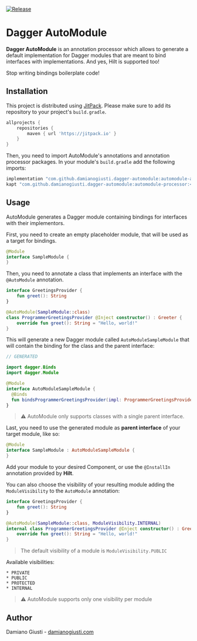 [![Release](https://jitpack.io/v/damianogiusti/dagger-automodule.svg)](https://jitpack.io/#damianogiusti/dagger-automodule)

# Dagger AutoModule

**Dagger AutoModule** is an annotation processor which allows to generate a default implementation
for Dagger modules that are meant to bind interfaces with implementations. 
And yes, Hilt is supported too!

Stop writing bindings boilerplate code! 

## Installation 

This project is distributed using [JitPack](https://jitpack.io/#damianogiusti/dagger-automodule).
Please make sure to add its repository to your project's `build.gradle`.

```groovy
allprojects {
    repositories {
        maven { url 'https://jitpack.io' }
    }
}
```

Then, you need to import AutoModule's annotations and annotation processor packages. 
In your module's `build.gradle` add the following imports:

```groovy
implementation "com.github.damianogiusti.dagger-automodule:automodule-annotations:<version>"
kapt "com.github.damianogiusti.dagger-automodule:automodule-processor:<version>"
```

## Usage

AutoModule generates a Dagger module containing bindings for interfaces with their implementors.

First, you need to create an empty placeholder module, that will be used as a target for bindings.

```kotlin
@Module
interface SampleModule {
}
```

Then, you need to annotate a class that implements an interface with the `@AutoModule` annotation.

```kotlin
interface GreetingsProvider {
    fun greet(): String
}

@AutoModule(SampleModule::class)
class ProgrammerGreetingsProvider @Inject constructor() : Greeter {  
    override fun greet(): String = "Hello, world!"
}
```

This will generate a new Dagger module called `AutoModuleSampleModule` that will contain 
the binding for the class and the parent interface:

```kotlin
// GENERATED

import dagger.Binds
import dagger.Module

@Module
interface AutoModuleSampleModule {
  @Binds
  fun bindsProgrammerGreetingsProvider(impl: ProgrammerGreetingsProvider): GreetingsProvider
}
```

> ⚠️ AutoModule only supports classes with a single parent interface.

Last, you need to use the generated module as **parent interface** of your target module, like so:

```kotlin
@Module
interface SampleModule : AutoModuleSampleModule {
}
```

Add your module to your desired Component, or use the `@InstallIn` annotation provided by **Hilt**.

You can also choose the visibility of your resulting module adding the `ModuleVisibility` to the 
`AutoModule` annotation:

```kotlin
interface GreetingsProvider {
    fun greet(): String
}

@AutoModule(SampleModule::class, ModuleVisibility.INTERNAL)
internal class ProgrammerGreetingsProvider @Inject constructor() : Greeter {  
    override fun greet(): String = "Hello, world!"
}
```

> The default visibility of a module is `ModuleVisibility.PUBLIC`

Available visibilities:
```
* PRIVATE
* PUBLIC
* PROTECTED
* INTERNAL
```

> ⚠️ AutoModule supports only one visibility per module

## Author

Damiano Giusti - [damianogiusti.com](https://damianogiusti.com/)